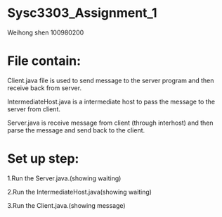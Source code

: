 # Sysc3303_Assignment_1
Weihong shen 100980200  

# File contain:  

Client.java file is used to send message to the server program and then receive back from server.  

IntermediateHost.java is a intermediate host to pass the message to the server from client.  

Server.java is receive message from client (through interhost) and then parse the message and send back to the 
client.  

# Set up step:  
1.Run the Server.java.(showing waiting)  

2.Run the IntermediateHost.java(showing waiting)  

3.Run the Client.java.(showing message)  
